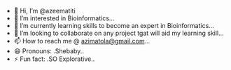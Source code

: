 - 👋 Hi, I’m @azeematiti
- 👀 I’m interested in Bioinformatics...
- 🌱 I’m currently learning  skills to become an expert in Bioinformatics...
- 💞️ I’m looking to collaborate on any project tgat will aid my learning skill...
- 📫 How to reach me  @ azimatola@gmail.com...
- 😄 Pronouns: .Shebaby..
- ⚡ Fun fact: .SO Explorative..

<!---
azeematiti/azeematiti is a ✨ special ✨ repository because its `README.md` (this file) appears on your GitHub profile.
You can click the Preview link to take a look at your changes.
--->
